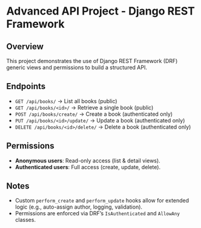 # Advanced API Project - Django REST Framework

## Overview
This project demonstrates the use of Django REST Framework (DRF) generic views and permissions to build a structured API.

## Endpoints
- `GET /api/books/` → List all books (public)
- `GET /api/books/<id>/` → Retrieve a single book (public)
- `POST /api/books/create/` → Create a book (authenticated only)
- `PUT /api/books/<id>/update/` → Update a book (authenticated only)
- `DELETE /api/books/<id>/delete/` → Delete a book (authenticated only)

## Permissions
- **Anonymous users**: Read-only access (list & detail views).
- **Authenticated users**: Full access (create, update, delete).

## Notes
- Custom `perform_create` and `perform_update` hooks allow for extended logic (e.g., auto-assign author, logging, validation).
- Permissions are enforced via DRF’s `IsAuthenticated` and `AllowAny` classes.
